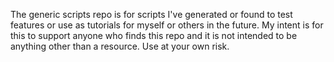 The generic scripts repo is for scripts I've generated or found to test features or use as tutorials for myself or others in the future. 
My intent is for this to support anyone who finds this repo and it is not intended to be anything other than a resource. 
Use at your own risk.
